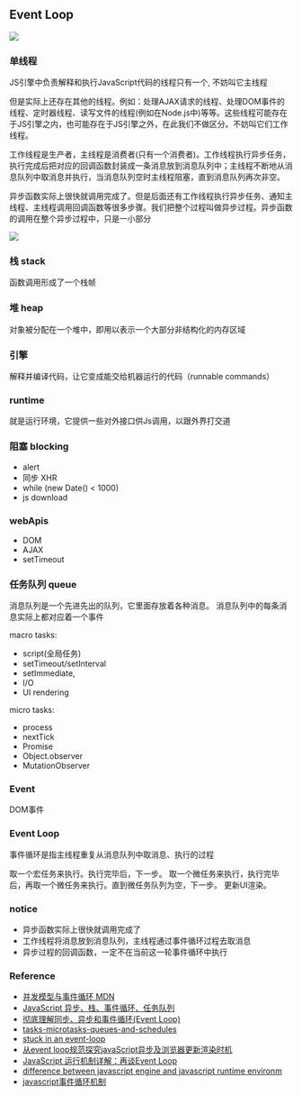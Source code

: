 ## Event Loop

<img src='./event-loop2.png'/>

### 单线程
JS引擎中负责解释和执行JavaScript代码的线程只有一个, 不妨叫它主线程

但是实际上还存在其他的线程。例如：处理AJAX请求的线程、处理DOM事件的线程、定时器线程、读写文件的线程(例如在Node.js中)等等。这些线程可能存在于JS引擎之内，也可能存在于JS引擎之外，在此我们不做区分。不妨叫它们工作线程。

工作线程是生产者，主线程是消费者(只有一个消费者)。工作线程执行异步任务，执行完成后把对应的回调函数封装成一条消息放到消息队列中；主线程不断地从消息队列中取消息并执行，当消息队列空时主线程阻塞，直到消息队列再次非空。

异步函数实际上很快就调用完成了。但是后面还有工作线程执行异步任务、通知主线程、主线程调用回调函数等很多步骤。我们把整个过程叫做异步过程。异步函数的调用在整个异步过程中，只是一小部分

<img src='./event-loop.png'/>

### 栈 stack
函数调用形成了一个栈帧

### 堆 heap
对象被分配在一个堆中，即用以表示一个大部分非结构化的内存区域

### 引擎
解释并编译代码，让它变成能交给机器运行的代码（runnable commands）

### runtime
就是运行环境，它提供一些对外接口供Js调用，以跟外界打交道

### 阻塞 blocking
* alert
* 同步 XHR
* while (new Date() < 1000)
* js download

### webApis
* DOM
* AJAX
* setTimeout

### 任务队列 queue
消息队列是一个先进先出的队列，它里面存放着各种消息。
消息队列中的每条消息实际上都对应着一个事件

macro tasks: 
* script(全局任务)
* setTimeout/setInterval
* setImmediate,
* I/O 
* UI rendering

micro tasks: 
* process
* nextTick
* Promise
* Object.observer
* MutationObserver

### Event
DOM事件

### Event Loop
事件循环是指主线程重复从消息队列中取消息、执行的过程

取一个宏任务来执行。执行完毕后，下一步。
取一个微任务来执行，执行完毕后，再取一个微任务来执行。直到微任务队列为空，下一步。
更新UI渲染。


### notice
* 异步函数实际上很快就调用完成了
* 工作线程将消息放到消息队列，主线程通过事件循环过程去取消息
* 异步过程的回调函数，一定不在当前这一轮事件循环中执行

### Reference

* [并发模型与事件循环 MDN](https://developer.mozilla.org/zh-CN/docs/Web/JavaScript/EventLoop)
* [JavaScript 异步、栈、事件循环、任务队列](https://segmentfault.com/a/1190000011198232)
* [彻底理解同步、异步和事件循环(Event Loop)](https://segmentfault.com/a/1190000004322358)
* [tasks-microtasks-queues-and-schedules](https://jakearchibald.com/2015/tasks-microtasks-queues-and-schedules/)
* [stuck in an event-loop](https://vimeo.com/96425312)
* [从event loop规范探究javaScript异步及浏览器更新渲染时机](https://github.com/aooy/blog/issues/5)
* [JavaScript 运行机制详解：再谈Event Loop](http://www.ruanyifeng.com/blog/2014/10/event-loop.html)
* [difference between javascript engine and javascript runtime environm](https://stackoverflow.com/questions/29027845/what-is-the-difference-between-javascript-engine-and-javascript-runtime-environm)
* [javascript事件循环机制](https://yangbo5207.github.io/wutongluo/ji-chu-jin-jie-xi-lie/shi-er-3001-shi-jian-xun-huan-ji-zhi.html)



